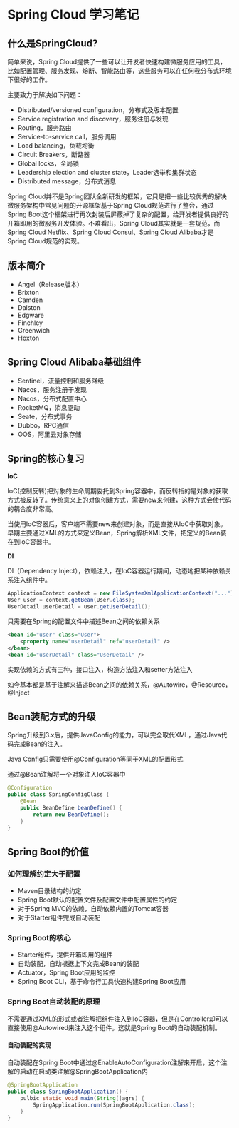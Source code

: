 # Spring Cloud 学习笔记

## 什么是SpringCloud?

简单来说，Spring Cloud提供了一些可以让开发者快速构建微服务应用的工具，比如配置管理、服务发现、熔断、智能路由等，这些服务可以在任何我分布式环境下很好的工作。

主要致力于解决如下问题：

+ Distributed/versioned configuration，分布式及版本配置
+ Service registration and discovery，服务注册与发现
+ Routing，服务路由
+ Service-to-service call，服务调用
+ Load balancing，负载均衡
+ Circuit Breakers，断路器
+ Global locks，全局锁
+ Leadership election and cluster state，Leader选举和集群状态
+ Distributed message，分布式消息

Spring Cloud并不是Spring团队全新研发的框架，它只是把一些比较优秀的解决微服务架构中常见问题的开源框架基于Spring Cloud规范进行了整合，通过Spring Boot这个框架进行再次封装后屏蔽掉了复杂的配置，给开发者提供良好的开箱即用的微服务开发体验。不难看出，Spring Cloud其实就是一套规范，而Spring Cloud Netflix、Spring Cloud Consul、Spring Cloud Alibaba才是Spring Cloud规范的实现。

## 版本简介

+ Angel（Release版本）
+ Brixton
+ Camden
+ Dalston
+ Edgware
+ Finchley
+ Greenwich
+ Hoxton

## Spring Cloud Alibaba基础组件

+ Sentinel，流量控制和服务降级
+ Nacos，服务注册于发现
+ Nacos，分布式配置中心
+ RocketMQ，消息驱动
+ Seate，分布式事务
+ Dubbo，RPC通信
+ OOS，阿里云对象存储

## Spring的核心复习

**IoC**

IoC(控制反转)把对象的生命周期委托到Spring容器中，而反转指的是对象的获取方式被反转了。传统意义上的对象创建方式，需要new来创建，这种方式会使代码的耦合度非常高。

当使用IoC容器后，客户端不需要new来创建对象，而是直接从IoC中获取对象。早期主要通过XML的方式来定义Bean，Spring解析XML文件，把定义的Bean装在到IoC容器中。

**DI**

DI（Dependency Inject），依赖注入，在IoC容器运行期间，动态地把某种依赖关系注入组件中。

```java
ApplicationContext context = new FileSystemXmlApplicationContext("...")
User user = context.getBean(User.class);
UserDetail userDetail = user.getUserDetail();
```

只需要在Spring的配置文件中描述Bean之间的依赖关系

```xml
<bean id="user" class="User">
	<property name="userDetail" ref="userDetail" />
</bean>
<bean id="userDetail" class="UserDetail" />
```

实现依赖的方式有三种，接口注入，构造方法注入和setter方法注入

如今基本都是基于注解来描述Bean之间的依赖关系，@Autowire，@Resource，@Inject

## Bean装配方式的升级

Spring升级到3.x后，提供JavaConfig的能力，可以完全取代XML，通过Java代码完成Bean的注入。

Java Config只需要使用@Configuration等同于XML的配置形式

通过@Bean注解将一个对象注入IoC容器中

```java
@Configuration
public class SpringConfigClass {
    @Bean
    public BeanDefine beanDefine() {
        return new BeanDefine();
    }
}
```

## Spring Boot的价值

### 如何理解约定大于配置

+ Maven目录结构的约定
+ Spring Boot默认的配置文件及配置文件中配置属性的约定
+ 对于Spring MVC的依赖，自动依赖内置的Tomcat容器
+ 对于Starter组件完成自动装配

### Spring Boot的核心

+ Starter组件，提供开箱即用的组件
+ 自动装配，自动根据上下文完成Bean的装配
+ Actuator，Spring Boot应用的监控
+ Spring Boot CLI，基于命令行工具快速构建Spring Boot应用

### Spring Boot自动装配的原理

不需要通过XML的形式或者注解把组件注入到IoC容器，但是在Controller却可以直接使用@Autowired来注入这个组件。这就是Spring Boot的自动装配机制。

#### 自动装配的实现

自动装配在Spring Boot中通过@EnableAutoConfiguration注解来开启，这个注解的启动在启动类注解@SpringBootApplication内

```java
@SpringBootApplication
public class SpringBootApplication() {
    pulbic static void main(String[]agrs) {
        SpringApplication.run(SpringBootApplication.class);
    }
}
```





